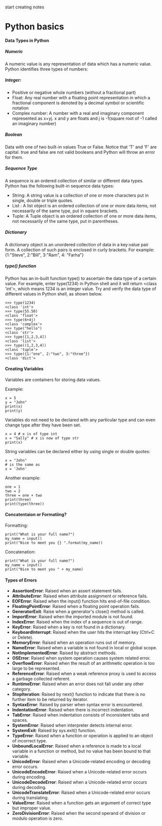  start creating notes
 
 # Python basics
 
 #### Data Types in Python
 
##### Numeric
A numeric value is any representation of data which has a numeric value. Python identifies three types of numbers:

##### Integer: 

- Positive or negative whole numbers (without a fractional part)
- Float: Any real number with a floating point representation in which a fractional component is denoted by a decimal symbol or scientific notation
- Complex number: A number with a real and imaginary component represented as x+yj. x and y are floats and j is -1(square root of -1 called an imaginary number)

##### Boolean
Data with one of two built-in values True or False. Notice that 'T' and 'F' are capital. true and false are not valid booleans and Python will throw an error for them.

##### Sequence Type
A sequence is an ordered collection of similar or different data types. Python has the following built-in sequence data types:

- String: A string value is a collection of one or more characters put in single, double or triple quotes.
- List : A list object is an ordered collection of one or more data items, not necessarily of the same type, put in square brackets.
- Tuple: A Tuple object is an ordered collection of one or more data items, not necessarily of the same type, put in parentheses.

##### Dictionary
A dictionary object is an unordered collection of data in a key:value pair form. A collection of such pairs is enclosed in curly brackets. For example: {1:"Steve", 2:"Bill", 3:"Ram", 4: "Farha"}

##### type() function
Python has an in-built function type() to ascertain the data type of a certain value. For example, enter type(1234) in Python shell and it will return <class 'int'>, which means 1234 is an integer value. Try and verify the data type of different values in Python shell, as shown below.

````
>>> type(1234)
<class 'int'>
>>> type(55.50)
<class 'float'>
>>> type(6+4j)
<class 'complex'>
>>> type("hello")
<class 'str'>
>>> type([1,2,3,4])
<class 'list'>
>>> type((1,2,3,4))
<class 'tuple'>
>>> type({1:"one", 2:"two", 3:"three"})
<class 'dict'>

````
#### Creating Variables

Variables are containers for storing data values.

Example:
````
x = 5
y = "John"
print(x)
print(y)

````
Variables do not need to be declared with any particular type and can even change type after they have been set.
```
x = 4 # x is of type int
x = "Sally" # x is now of type str
print(x)
```
String variables can be declared either by using single or double quotes:

```
x = "John"
# is the same as
x = 'John'
```
Another example:

```
one = 1
two = 2
three = one + two
print(three)
print(type(three))
```
#### Concatentaion or Formatiing?

Formatting:
```
print("What is your full name?")
my_name = input()
print("Nice to meet you {} ".format(my_name))
```

Concatenation:
```
print("What is your full name?")
my_name = input()
print("Nice to meet you " + my_name)

```
#### Types of Errors 

- **AssertionError**: 	Raised when an assert statement fails.
- **AttributeError**:	Raised when attribute assignment or reference fails.
- **EOFError**:	Raised when the input() function hits end-of-file condition.
- **FloatingPointError**: 	Raised when a floating point operation fails.
- **GeneratorExit**: 	Raise when a generator's close() method is called.
- **ImportError**: 	Raised when the imported module is not found.
- **IndexError**: 	Raised when the index of a sequence is out of range.
- **KeyError**: 	Raised when a key is not found in a dictionary.
- **KeyboardInterrupt**: 	Raised when the user hits the interrupt key (Ctrl+C or Delete).
- **MemoryError**: 	Raised when an operation runs out of memory.
- **NameError**: 	Raised when a variable is not found in local or global scope.
- **NotImplementedError**: 	Raised by abstract methods.
- **OSError**: 	Raised when system operation causes system related error.
- **OverflowError**: 	Raised when the result of an arithmetic operation is too large to be represented.
- **ReferenceError**: 	Raised when a weak reference proxy is used to access a garbage collected referent.
- **RuntimeError**: 	Raised when an error does not fall under any other category.
- **StopIteration**: 	Raised by next() function to indicate that there is no further item to be returned by iterator.
- **SyntaxError**: 	Raised by parser when syntax error is encountered.
- **IndentationError**: 	Raised when there is incorrect indentation.
- **TabError**: 	Raised when indentation consists of inconsistent tabs and spaces.
- **SystemError**: 	Raised when interpreter detects internal error.
- **SystemExit**: 	Raised by sys.exit() function.
- **TypeError**: 	Raised when a function or operation is applied to an object of incorrect type.
- **UnboundLocalError**: 	Raised when a reference is made to a local variable in a function or method, but no value has been bound to that variable.
- **UnicodeError**: 	Raised when a Unicode-related encoding or decoding error occurs.
- **UnicodeEncodeError**: 	Raised when a Unicode-related error occurs during encoding.
- **UnicodeDecodeError**: 	Raised when a Unicode-related error occurs during decoding.
- **UnicodeTranslateError**: 	Raised when a Unicode-related error occurs during translating.
- **ValueError**: 	Raised when a function gets an argument of correct type but improper value.
- **ZeroDivisionError**: 	Raised when the second operand of division or modulo operation is zero.
 